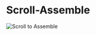 # Scroll-Assemble
![Scroll to Assemble](https://user-images.githubusercontent.com/78445381/172265814-506fc4c0-bcff-48a1-a176-28522d197a19.jpg)
